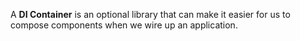 A **DI Container** is an optional library that can make it easier for us to compose components when we wire up an application.